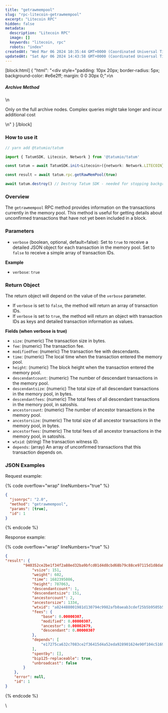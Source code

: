 ```yaml
---
title: "getrawmempool"
slug: "rpc-litecoin-getrawmempool"
excerpt: "Litecoin RPC"
hidden: false
metadata: 
  description: "Litecoin RPC"
  image: []
  keywords: "litecoin, rpc"
  robots: "index"
createdAt: "Wed Mar 06 2024 10:35:44 GMT+0000 (Coordinated Universal Time)"
updatedAt: "Sat Apr 06 2024 14:43:58 GMT+0000 (Coordinated Universal Time)"
---
```

[block:html]
{
  "html": "<div style=\"padding: 10px 20px; border-radius: 5px; background-color: #e6e2ff; margin: 0 0 30px 0;\">\n  <h5>Archive Method</h5>\n  <p>Only on the full archive nodes. Complex queries might take longer and incur additional cost</p>\n</div>"
}
[/block]


### How to use it



```typescript
// yarn add @tatumio/tatum

import { TatumSDK, Litecoin, Network } from '@tatumio/tatum'

const tatum = await TatumSDK.init<Litecoin>({network: Network.LITECOIN})

const result = await tatum.rpc.getRawMemPool(true)

await tatum.destroy() // Destroy Tatum SDK - needed for stopping background jobs
```



### Overview

The `getrawmempool` RPC method provides information on the transactions currently in the memory pool. This method is useful for getting details about unconfirmed transactions that have not yet been included in a block.

### Parameters

- `verbose` (boolean, optional, default=false): Set to `true` to receive a detailed JSON object for each transaction in the memory pool. Set to `false` to receive a simple array of transaction IDs.

**Example**

- `verbose`: `true`

### Return Object

The return object will depend on the value of the `verbose` parameter.

- If `verbose` is set to `false`, the method will return an array of transaction IDs.
- If `verbose` is set to `true`, the method will return an object with transaction IDs as keys and detailed transaction information as values.

**Fields (when verbose is true)**

- `size`: (numeric) The transaction size in bytes.
- `fee`: (numeric) The transaction fee.
- `modifiedfee`: (numeric) The transaction fee with descendants.
- `time`: (numeric) The local time when the transaction entered the memory pool.
- `height`: (numeric) The block height when the transaction entered the memory pool.
- `descendantcount`: (numeric) The number of descendant transactions in the memory pool.
- `descendantsize`: (numeric) The total size of all descendant transactions in the memory pool, in bytes.
- `descendantfees`: (numeric) The total fees of all descendant transactions in the memory pool, in satoshis.
- `ancestorcount`: (numeric) The number of ancestor transactions in the memory pool.
- `ancestorsize`: (numeric) The total size of all ancestor transactions in the memory pool, in bytes.
- `ancestorfees`: (numeric) The total fees of all ancestor transactions in the memory pool, in satoshis.
- `wtxid`: (string) The transaction witness ID.
- `depends`: (array) An array of unconfirmed transactions that this transaction depends on.

### JSON Examples

Request example:

{% code overflow="wrap" lineNumbers="true" %}

```json
{
  "jsonrpc": "2.0",
  "method": "getrawmempool",
  "params": [true],
  "id": 1
}
```

{% endcode %}

Response example:

{% code overflow="wrap" lineNumbers="true" %}

```json
{
"result": {
        "940352ce2be1f34f2a88ed32ba9bfcd01d4d8cbd68b79c88ce97115d1d8da8ce": {
            "vsize": 151,
            "weight": 602,
            "time": 1682395086,
            "height": 787063,
            "descendantcount": 1,
            "descendantsize": 151,
            "ancestorcount": 2,
            "ancestorsize": 1334,
            "wtxid": "a824488001981d130794c9982afb0aeab3cdef25b5b9505b50ded0724308e976",
            "fees": {
                "base": 0.00000307,
                "modified": 0.00000307,
                "ancestor": 0.00002679,
                "descendant": 0.00000307
            },
            "depends": [
                "e17275ca632c7083ce2f36415d4a52eda928901624e90f104c51696bc3338379"
            ],
            "spentby": [],
            "bip125-replaceable": true,
            "unbroadcast": false
        }
    },
    "error": null,
    "id": 1
}
```

{% endcode %}

\\

